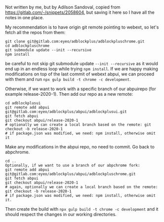 Not written by me, but by Adilson Sandoval, copied from https://gitlab.com/-/snippets/2058604, but saving it here so I have all the notes in one place.

My recommendation is to have origin git remote pointing to webext, so let's fetch all the repos from them:

```
git clone git@gitlab.com:eyeo/adblockplus/adblockpluschrome.git
cd adblockpluschrome
git submodule update --init --recursive
npm install
```

be careful to not skip git submodule update `--init --recursive` as it would end up in an endless loop while trying `npm install`.
If we are happy making modifications on top of the last commit of webext abpui, we can proceed with them and run `npx gulp build -t chrome -c development`.

Otherwise, if we want to work with a specific branch of our abpuirepo (for example release-2020-1). Then add our repo as a new remote:

```
cd adblockplusui
git remote add abpui git@gitlab.com:eyeo/adblockplus/abpui/adblockplusui.git
git fetch abpui
git checkout abpui/release-2020-1
# optionally we can create a local branch based on the remote: git checkout -b release-2020-1
# if package.json was modified, we need: npm install, otherwise omit it
```

Make any modifications in the abpui repo, no need to commit.
Go back to abpchrome.

```
cd ..
Optionally, if we want to use a branch of our abpchrome fork:
git remote add abpui git@gitlab.com:eyeo/adblockplus/abpui/adblockpluschrome.git
git fetch abpui
git checkout abpui/release-2020-1
# again, optionally we can create a local branch based on the remote: git checkout -b release-2020-1
# if package.json was modified, we need: npm install, otherwise omit it.
```

Then create the build with `npx gulp build -t chrome -c development` and it should respect the changes in our working directories.
